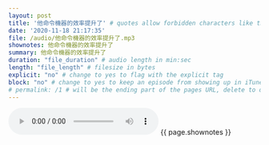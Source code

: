 ```yaml
---
layout: post
title: '他命令機器的效率提升了' # quotes allow forbidden characters like the colon
date: '2020-11-18 21:17:35'
file: /audio/他命令機器的效率提升了.mp3
shownotes: 他命令機器的效率提升了
summary: 他命令機器的效率提升了
duration: "file_duration" # audio length in min:sec
length: "file_length" # filesize in bytes
explicit: "no" # change to yes to flag with the explicit tag
block: "no" # change to yes to keep an episode from showing up in iTunes
# permalink: /1 # will be the ending part of the pages URL, delete to default to the title
---
```


<audio controls>
<source src="{{site.url}}{{site.baseurl}}{{ page.file }}" type="audio/x-mp3">
Your browser does not support the audio element.
</audio>
{{ page.shownotes }}

